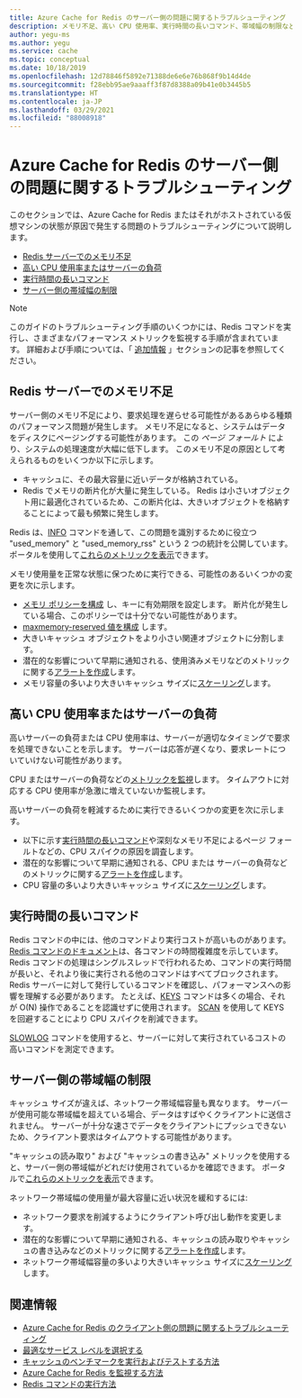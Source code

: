```yaml
---
title: Azure Cache for Redis のサーバー側の問題に関するトラブルシューティング
description: メモリ不足、高い CPU 使用率、実行時間の長いコマンド、帯域幅の制限など、Azure Cache for Redis に関する一般的なサーバー側の問題を解決する方法について説明します。
author: yegu-ms
ms.author: yegu
ms.service: cache
ms.topic: conceptual
ms.date: 10/18/2019
ms.openlocfilehash: 12d78846f5892e71388de6e6e76b868f9b14d4de
ms.sourcegitcommit: f28ebb95ae9aaaff3f87d8388a09b41e0b3445b5
ms.translationtype: HT
ms.contentlocale: ja-JP
ms.lasthandoff: 03/29/2021
ms.locfileid: "88008918"
---
```

# <a name="troubleshoot-azure-cache-for-redis-server-side-issues"></a>Azure Cache for Redis のサーバー側の問題に関するトラブルシューティング

このセクションでは、Azure Cache for Redis またはそれがホストされている仮想マシンの状態が原因で発生する問題のトラブルシューティングについて説明します。

- [Redis サーバーでのメモリ不足](#memory-pressure-on-redis-server)
- [高い CPU 使用率またはサーバーの負荷](#high-cpu-usage-or-server-load)
- [実行時間の長いコマンド](#long-running-commands)
- [サーバー側の帯域幅の制限](#server-side-bandwidth-limitation)

> [!NOTE]
> このガイドのトラブルシューティング手順のいくつかには、Redis コマンドを実行し、さまざまなパフォーマンス メトリックを監視する手順が含まれています。 詳細および手順については、「 [追加情報](#additional-information) 」セクションの記事を参照してください。
>

## <a name="memory-pressure-on-redis-server"></a>Redis サーバーでのメモリ不足

サーバー側のメモリ不足により、要求処理を遅らせる可能性があるあらゆる種類のパフォーマンス問題が発生します。 メモリ不足になると、システムはデータをディスクにページングする可能性があります。 この _ページ フォールト_ により、システムの処理速度が大幅に低下します。 このメモリ不足の原因として考えられるものをいくつか以下に示します。

- キャッシュに、その最大容量に近いデータが格納されている。
- Redis でメモリの断片化が大量に発生している。 Redis は小さいオブジェクト用に最適化されているため、この断片化は、大きいオブジェクトを格納することによって最も頻繁に発生します。

Redis は、[INFO](https://redis.io/commands/info) コマンドを通して、この問題を識別するために役立つ "used_memory" と "used_memory_rss" という 2 つの統計を公開しています。 ポータルを使用して[これらのメトリックを表示](cache-how-to-monitor.md#view-metrics-with-azure-monitor)できます。

メモリ使用量を正常な状態に保つために実行できる、可能性のあるいくつかの変更を次に示します。

- [メモリ ポリシーを構成](cache-configure.md#maxmemory-policy-and-maxmemory-reserved) し、キーに有効期限を設定します。 断片化が発生している場合、このポリシーでは十分でない可能性があります。
- [maxmemory-reserved 値を構成](cache-configure.md#maxmemory-policy-and-maxmemory-reserved) します。
- 大きいキャッシュ オブジェクトをより小さい関連オブジェクトに分割します。
- 潜在的な影響について早期に通知される、使用済みメモリなどのメトリックに関する[アラートを作成](cache-how-to-monitor.md#alerts)します。
- メモリ容量の多いより大きいキャッシュ サイズに[スケーリング](cache-how-to-scale.md)します。

## <a name="high-cpu-usage-or-server-load"></a>高い CPU 使用率またはサーバーの負荷

高いサーバーの負荷または CPU 使用率は、サーバーが適切なタイミングで要求を処理できないことを示します。 サーバーは応答が遅くなり、要求レートについていけない可能性があります。

CPU またはサーバーの負荷などの[メトリックを監視](cache-how-to-monitor.md#view-metrics-with-azure-monitor)します。 タイムアウトに対応する CPU 使用率が急激に増えていないか監視します。

高いサーバーの負荷を軽減するために実行できるいくつかの変更を次に示します。

- 以下に示す[実行時間の長いコマンド](#long-running-commands)や深刻なメモリ不足によるページ フォールトなどの、CPU スパイクの原因を調査します。
- 潜在的な影響について早期に通知される、CPU または サーバーの負荷などのメトリックに関する[アラートを作成](cache-how-to-monitor.md#alerts)します。
- CPU 容量の多いより大きいキャッシュ サイズに[スケーリング](cache-how-to-scale.md)します。

## <a name="long-running-commands"></a>実行時間の長いコマンド

Redis コマンドの中には、他のコマンドより実行コストが高いものがあります。 [Redis コマンドのドキュメント](https://redis.io/commands)は、各コマンドの時間複雑度を示しています。 Redis コマンドの処理はシングルスレッドで行われるため、コマンドの実行時間が長いと、それより後に実行される他のコマンドはすべてブロックされます。 Redis サーバーに対して発行しているコマンドを確認し、パフォーマンスへの影響を理解する必要があります。 たとえば、[KEYS](https://redis.io/commands/keys) コマンドは多くの場合、それが O(N) 操作であることを認識せずに使用されます。 [SCAN](https://redis.io/commands/scan) を使用して KEYS を回避することにより CPU スパイクを削減できます。

[SLOWLOG](https://redis.io/commands/slowlog) コマンドを使用すると、サーバーに対して実行されているコストの高いコマンドを測定できます。

## <a name="server-side-bandwidth-limitation"></a>サーバー側の帯域幅の制限

キャッシュ サイズが違えば、ネットワーク帯域幅容量も異なります。 サーバーが使用可能な帯域幅を超えている場合、データはすばやくクライアントに送信されません。 サーバーが十分な速さでデータをクライアントにプッシュできないため、クライアント要求はタイムアウトする可能性があります。

"キャッシュの読み取り" および "キャッシュの書き込み" メトリックを使用すると、サーバー側の帯域幅がどれだけ使用されているかを確認できます。 ポータルで[これらのメトリックを表示](cache-how-to-monitor.md#view-metrics-with-azure-monitor)できます。

ネットワーク帯域幅の使用量が最大容量に近い状況を緩和するには:

- ネットワーク要求を削減するようにクライアント呼び出し動作を変更します。
- 潜在的な影響について早期に通知される、キャッシュの読み取りやキャッシュの書き込みなどのメトリックに関する[アラートを作成](cache-how-to-monitor.md#alerts)します。
- ネットワーク帯域幅容量の多いより大きいキャッシュ サイズに[スケーリング](cache-how-to-scale.md)します。

## <a name="additional-information"></a>関連情報

- [Azure Cache for Redis のクライアント側の問題に関するトラブルシューティング](cache-troubleshoot-client.md)
- [最適なサービス レベルを選択する](cache-overview.md#choosing-the-right-tier)
- [キャッシュのベンチマークを実行およびテストする方法](cache-management-faq.md#how-can-i-benchmark-and-test-the-performance-of-my-cache)
- [Azure Cache for Redis を監視する方法](cache-how-to-monitor.md)
- [Redis コマンドの実行方法](cache-development-faq.md#how-can-i-run-redis-commands)
